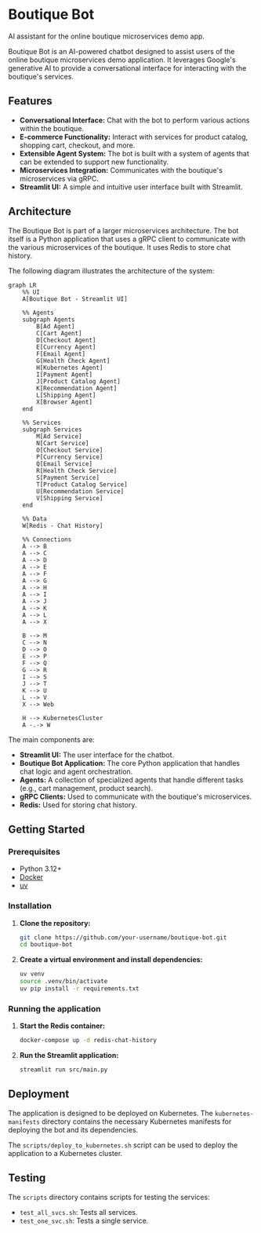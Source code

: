 # Boutique Bot

AI assistant for the online boutique microservices demo app.

Boutique Bot is an AI-powered chatbot designed to assist users of the online boutique microservices demo application. It leverages Google's generative AI to provide a conversational interface for interacting with the boutique's services.

## Features

- **Conversational Interface:** Chat with the bot to perform various actions within the boutique.
- **E-commerce Functionality:** Interact with services for product catalog, shopping cart, checkout, and more.
- **Extensible Agent System:** The bot is built with a system of agents that can be extended to support new functionality.
- **Microservices Integration:** Communicates with the boutique's microservices via gRPC.
- **Streamlit UI:** A simple and intuitive user interface built with Streamlit.

## Architecture

The Boutique Bot is part of a larger microservices architecture. The bot itself is a Python application that uses a gRPC client to communicate with the various microservices of the boutique. It uses Redis to store chat history.

The following diagram illustrates the architecture of the system:

```mermaid
graph LR
    %% UI
    A[Boutique Bot - Streamlit UI]

    %% Agents
    subgraph Agents
        B[Ad Agent]
        C[Cart Agent]
        D[Checkout Agent]
        E[Currency Agent]
        F[Email Agent]
        G[Health Check Agent]
        H[Kubernetes Agent]
        I[Payment Agent]
        J[Product Catalog Agent]
        K[Recommendation Agent]
        L[Shipping Agent]
        X[Browser Agent]
    end

    %% Services
    subgraph Services
        M[Ad Service]
        N[Cart Service]
        O[Checkout Service]
        P[Currency Service]
        Q[Email Service]
        R[Health Check Service]
        S[Payment Service]
        T[Product Catalog Service]
        U[Recommendation Service]
        V[Shipping Service]
    end

    %% Data
    W[Redis - Chat History]

    %% Connections
    A --> B
    A --> C
    A --> D
    A --> E
    A --> F
    A --> G
    A --> H
    A --> I
    A --> J
    A --> K
    A --> L
    A --> X

    B --> M
    C --> N
    D --> O
    E --> P
    F --> Q
    G --> R
    I --> S
    J --> T
    K --> U
    L --> V
    X --> Web

    H --> KubernetesCluster
    A -.-> W
```

The main components are:
- **Streamlit UI:** The user interface for the chatbot.
- **Boutique Bot Application:** The core Python application that handles chat logic and agent orchestration.
- **Agents:** A collection of specialized agents that handle different tasks (e.g., cart management, product search).
- **gRPC Clients:** Used to communicate with the boutique's microservices.
- **Redis:** Used for storing chat history.

## Getting Started

### Prerequisites

- Python 3.12+
- [Docker](https://docs.docker.com/get-docker/)
- [uv](https://github.com/astral-sh/uv)

### Installation

1. **Clone the repository:**
   ```bash
   git clone https://github.com/your-username/boutique-bot.git
   cd boutique-bot
   ```

2. **Create a virtual environment and install dependencies:**
   ```bash
   uv venv
   source .venv/bin/activate
   uv pip install -r requirements.txt
   ```

### Running the application

1. **Start the Redis container:**
   ```bash
   docker-compose up -d redis-chat-history
   ```

2. **Run the Streamlit application:**
   ```bash
   streamlit run src/main.py
   ```

## Deployment

The application is designed to be deployed on Kubernetes. The `kubernetes-manifests` directory contains the necessary Kubernetes manifests for deploying the bot and its dependencies.

The `scripts/deploy_to_kubernetes.sh` script can be used to deploy the application to a Kubernetes cluster.

## Testing

The `scripts` directory contains scripts for testing the services:
- `test_all_svcs.sh`: Tests all services.
- `test_one_svc.sh`: Tests a single service.
